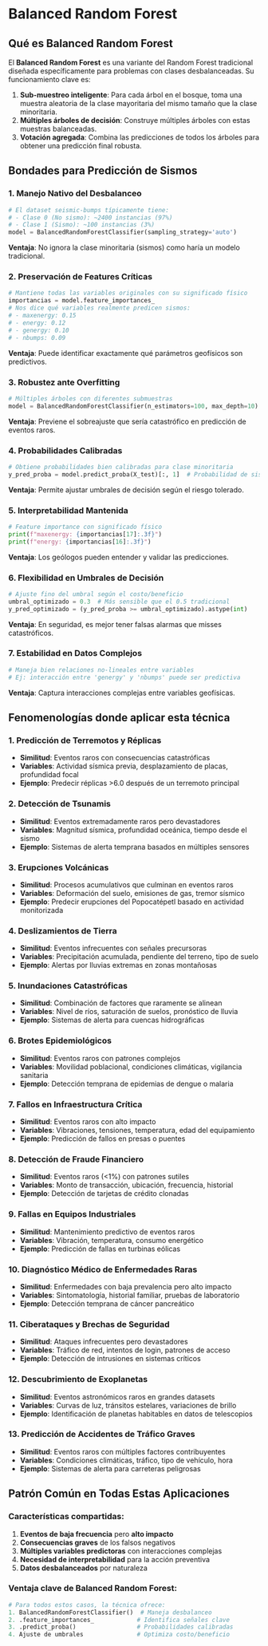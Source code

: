 # **Balanced Random Forest**

## **Qué es Balanced Random Forest**

El **Balanced Random Forest** es una variante del Random Forest tradicional diseñada específicamente para problemas con clases desbalanceadas. Su funcionamiento clave es:

1. **Sub-muestreo inteligente**: Para cada árbol en el bosque, toma una muestra aleatoria de la clase mayoritaria del mismo tamaño que la clase minoritaria.
2. **Múltiples árboles de decisión**: Construye múltiples árboles con estas muestras balanceadas.
3. **Votación agregada**: Combina las predicciones de todos los árboles para obtener una predicción final robusta.

## **Bondades para Predicción de Sismos**

### 1. **Manejo Nativo del Desbalanceo**
```python
# El dataset seismic-bumps típicamente tiene:
# - Clase 0 (No sismo): ~2400 instancias (97%)
# - Clase 1 (Sismo): ~100 instancias (3%)
model = BalancedRandomForestClassifier(sampling_strategy='auto')
```
**Ventaja**: No ignora la clase minoritaria (sismos) como haría un modelo tradicional.

### 2. **Preservación de Features Críticas**
```python
# Mantiene todas las variables originales con su significado físico
importancias = model.feature_importances_
# Nos dice qué variables realmente predicen sismos:
# - maxenergy: 0.15
# - energy: 0.12  
# - genergy: 0.10
# - nbumps: 0.09
```
**Ventaja**: Puede identificar exactamente qué parámetros geofísicos son predictivos.

### 3. **Robustez ante Overfitting**
```python
# Múltiples árboles con diferentes submuestras
model = BalancedRandomForestClassifier(n_estimators=100, max_depth=10)
```
**Ventaja**: Previene el sobreajuste que sería catastrófico en predicción de eventos raros.

### 4. **Probabilidades Calibradas**
```python
# Obtiene probabilidades bien calibradas para clase minoritaria
y_pred_proba = model.predict_proba(X_test)[:, 1]  # Probabilidad de sismo
```
**Ventaja**: Permite ajustar umbrales de decisión según el riesgo tolerado.

### 5. **Interpretabilidad Mantenida**
```python
# Feature importance con significado físico
print(f"maxenergy: {importancias[17]:.3f}")
print(f"energy: {importancias[16]:.3f}")
```
**Ventaja**: Los geólogos pueden entender y validar las predicciones.

### 6. **Flexibilidad en Umbrales de Decisión**

```python
# Ajuste fino del umbral según el costo/beneficio
umbral_optimizado = 0.3  # Más sensible que el 0.5 tradicional
y_pred_optimizado = (y_pred_proba >= umbral_optimizado).astype(int)
```

**Ventaja**: En seguridad, es mejor tener falsas alarmas que misses catastróficos.

### 7. **Estabilidad en Datos Complejos**

```python
# Maneja bien relaciones no-lineales entre variables
# Ej: interacción entre 'genergy' y 'nbumps' puede ser predictiva
```

**Ventaja**: Captura interacciones complejas entre variables geofísicas.

## **Fenomenologías donde aplicar esta técnica**

### 1. **Predicción de Terremotos y Réplicas**
- **Similitud**: Eventos raros con consecuencias catastróficas
- **Variables**: Actividad sísmica previa, desplazamiento de placas, profundidad focal
- **Ejemplo**: Predecir réplicas >6.0 después de un terremoto principal

### 2. **Detección de Tsunamis**
- **Similitud**: Eventos extremadamente raros pero devastadores
- **Variables**: Magnitud sísmica, profundidad oceánica, tiempo desde el sismo
- **Ejemplo**: Sistemas de alerta temprana basados en múltiples sensores

### 3. **Erupciones Volcánicas**
- **Similitud**: Procesos acumulativos que culminan en eventos raros
- **Variables**: Deformación del suelo, emisiones de gas, tremor sísmico
- **Ejemplo**: Predecir erupciones del Popocatépetl basado en actividad monitorizada

### 4. **Deslizamientos de Tierra**
- **Similitud**: Eventos infrecuentes con señales precursoras
- **Variables**: Precipitación acumulada, pendiente del terreno, tipo de suelo
- **Ejemplo**: Alertas por lluvias extremas en zonas montañosas

### 5. **Inundaciones Catastróficas**
- **Similitud**: Combinación de factores que raramente se alinean
- **Variables**: Nivel de ríos, saturación de suelos, pronóstico de lluvia
- **Ejemplo**: Sistemas de alerta para cuencas hidrográficas

### 6. **Brotes Epidemiológicos**
- **Similitud**: Eventos raros con patrones complejos
- **Variables**: Movilidad poblacional, condiciones climáticas, vigilancia sanitaria
- **Ejemplo**: Detección temprana de epidemias de dengue o malaria

### 7. **Fallos en Infraestructura Crítica**
- **Similitud**: Eventos raros con alto impacto
- **Variables**: Vibraciones, tensiones, temperatura, edad del equipamiento
- **Ejemplo**: Predicción de fallos en presas o puentes

### 8. **Detección de Fraude Financiero**
- **Similitud**: Eventos raros (<1%) con patrones sutiles
- **Variables**: Monto de transacción, ubicación, frecuencia, historial
- **Ejemplo**: Detección de tarjetas de crédito clonadas

### 9. **Fallas en Equipos Industriales**
- **Similitud**: Mantenimiento predictivo de eventos raros
- **Variables**: Vibración, temperatura, consumo energético
- **Ejemplo**: Predicción de fallas en turbinas eólicas

### 10. **Diagnóstico Médico de Enfermedades Raras**
- **Similitud**: Enfermedades con baja prevalencia pero alto impacto
- **Variables**: Sintomatología, historial familiar, pruebas de laboratorio
- **Ejemplo**: Detección temprana de cáncer pancreático

### 11. **Ciberataques y Brechas de Seguridad**
- **Similitud**: Ataques infrecuentes pero devastadores
- **Variables**: Tráfico de red, intentos de login, patrones de acceso
- **Ejemplo**: Detección de intrusiones en sistemas críticos

### 12. **Descubrimiento de Exoplanetas**
- **Similitud**: Eventos astronómicos raros en grandes datasets
- **Variables**: Curvas de luz, tránsitos estelares, variaciones de brillo
- **Ejemplo**: Identificación de planetas habitables en datos de telescopios

### 13. **Predicción de Accidentes de Tráfico Graves**
- **Similitud**: Eventos raros con múltiples factores contribuyentes
- **Variables**: Condiciones climáticas, tráfico, tipo de vehículo, hora
- **Ejemplo**: Sistemas de alerta para carreteras peligrosas

## **Patrón Común en Todas Estas Aplicaciones**

### Características compartidas:
1. **Eventos de baja frecuencia** pero **alto impacto**
2. **Consecuencias graves** de los falsos negativos
3. **Múltiples variables predictoras** con interacciones complejas
4. **Necesidad de interpretabilidad** para la acción preventiva
5. **Datos desbalanceados** por naturaleza

### Ventaja clave de Balanced Random Forest:
```python
# Para todos estos casos, la técnica ofrece:
1. BalancedRandomForestClassifier()  # Maneja desbalanceo
2. .feature_importances_            # Identifica señales clave  
3. .predict_proba()                 # Probabilidades calibradas
4. Ajuste de umbrales               # Optimiza costo/beneficio
```
